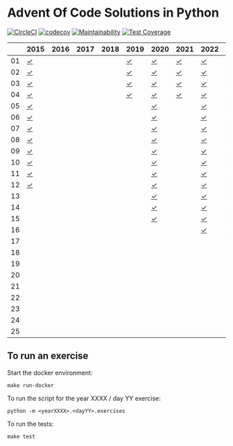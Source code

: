 
# Advent Of Code Solutions in Python #

[![CircleCI](https://circleci.com/gh/fabiogallotti/adventofcode.svg?style=shield)](https://circleci.com/gh/fabiogallotti/adventofcode)
[![codecov](https://codecov.io/gh/fabiogallotti/adventofcode/branch/master/graph/badge.svg)](https://codecov.io/gh/fabiogallotti/adventofcode)
[![Maintainability](https://api.codeclimate.com/v1/badges/5313ca61f9e8394032a6/maintainability)](https://codeclimate.com/github/fabiogallotti/adventofcode/maintainability)
[![Test Coverage](https://api.codeclimate.com/v1/badges/5313ca61f9e8394032a6/test_coverage)](https://codeclimate.com/github/fabiogallotti/adventofcode/test_coverage)

|    | 2015        | 2016        | 2017        | 2018        | 2019        | 2020        | 2021        | 2022        | 2023        | 2024        |
| -- | ----------- | ----------- | ----------- | ----------- | ----------- | ----------- | ----------- | ----------- | ----------- | ----------- |
| 01 | [✓][012015] |             |             |             | [✓][012019] | [✓][012020] | [✓][012021] | [✓][012022] | [✓][012023] | [✓][012024] |
| 02 | [✓][022015] |             |             |             | [✓][022019] | [✓][022020] | [✓][022021] | [✓][022022] | [✓][022023] | [✓][022024] |
| 03 | [✓][032015] |             |             |             | [✓][032019] | [✓][032020] | [✓][032021] | [✓][032022] | [✓][032023] | [✓][032024] |
| 04 | [✓][042015] |             |             |             | [✓][042019] | [✓][042020] | [✓][042021] | [✓][042022] | [✓][042023] | [✓][042024] |
| 05 | [✓][052015] |             |             |             |             | [✓][052020] |             | [✓][052022] | [✓][052023] | [✓][052024] |
| 06 | [✓][062015] |             |             |             |             | [✓][062020] |             | [✓][062022] | [✓][062023] | [✓][062024] |
| 07 | [✓][072015] |             |             |             |             | [✓][072020] |             | [✓][072022] | [✓][072023] |             |
| 08 | [✓][082015] |             |             |             |             | [✓][082020] |             | [✓][082022] | [✓][082023] |             |
| 09 | [✓][092015] |             |             |             |             | [✓][092020] |             | [✓][092022] | [✓][092023] |             |
| 10 | [✓][102015] |             |             |             |             | [✓][102020] |             | [✓][102022] | [✓][102023] |             |
| 11 | [✓][112015] |             |             |             |             | [✓][112020] |             | [✓][112022] | [✓][112023] |             |
| 12 | [✓][122015] |             |             |             |             | [✓][122020] |             | [✓][122022] | [✓][122023] |             |
| 13 |             |             |             |             |             | [✓][132020] |             | [✓][132022] | [✓][132023] |             |
| 14 |             |             |             |             |             | [✓][142020] |             | [✓][142022] | [✓][142023] |             |
| 15 |             |             |             |             |             | [✓][152020] |             | [✓][152022] | [✓][152023] |             |
| 16 |             |             |             |             |             |             |             | [✓][162022] | [✓][162023] |             |
| 17 |             |             |             |             |             |             |             |             |             |             |
| 18 |             |             |             |             |             |             |             |             |             |             |
| 19 |             |             |             |             |             |             |             |             |             |             |
| 20 |             |             |             |             |             |             |             |             |             |             |
| 21 |             |             |             |             |             |             |             |             |             |             |
| 22 |             |             |             |             |             |             |             |             |             |             |
| 23 |             |             |             |             |             |             |             |             |             |             |
| 24 |             |             |             |             |             |             |             |             |             |             |
| 25 |             |             |             |             |             |             |             |             |             |             |

[012015]: https://github.com/fabiogallotti/adventofcode/tree/master/src/year2015/day01
[022015]: https://github.com/fabiogallotti/adventofcode/tree/master/src/year2015/day02
[032015]: https://github.com/fabiogallotti/adventofcode/tree/master/src/year2015/day03
[042015]: https://github.com/fabiogallotti/adventofcode/tree/master/src/year2015/day04
[052015]: https://github.com/fabiogallotti/adventofcode/tree/master/src/year2015/day05
[062015]: https://github.com/fabiogallotti/adventofcode/tree/master/src/year2015/day06
[072015]: https://github.com/fabiogallotti/adventofcode/tree/master/src/year2015/day07
[082015]: https://github.com/fabiogallotti/adventofcode/tree/master/src/year2015/day08
[092015]: https://github.com/fabiogallotti/adventofcode/tree/master/src/year2015/day09
[102015]: https://github.com/fabiogallotti/adventofcode/tree/master/src/year2015/day10
[112015]: https://github.com/fabiogallotti/adventofcode/tree/master/src/year2015/day11
[122015]: https://github.com/fabiogallotti/adventofcode/tree/master/src/year2015/day12

[012019]: https://github.com/fabiogallotti/adventofcode/tree/master/src/year2019/day01
[022019]: https://github.com/fabiogallotti/adventofcode/tree/master/src/year2019/day02
[032019]: https://github.com/fabiogallotti/adventofcode/tree/master/src/year2019/day03
[042019]: https://github.com/fabiogallotti/adventofcode/tree/master/src/year2019/day04

[012020]: https://github.com/fabiogallotti/adventofcode/tree/master/src/year2020/day01
[022020]: https://github.com/fabiogallotti/adventofcode/tree/master/src/year2020/day02
[032020]: https://github.com/fabiogallotti/adventofcode/tree/master/src/year2020/day03
[042020]: https://github.com/fabiogallotti/adventofcode/tree/master/src/year2020/day04
[052020]: https://github.com/fabiogallotti/adventofcode/tree/master/src/year2020/day05
[062020]: https://github.com/fabiogallotti/adventofcode/tree/master/src/year2020/day06
[072020]: https://github.com/fabiogallotti/adventofcode/tree/master/src/year2020/day07
[082020]: https://github.com/fabiogallotti/adventofcode/tree/master/src/year2020/day08
[092020]: https://github.com/fabiogallotti/adventofcode/tree/master/src/year2020/day09
[102020]: https://github.com/fabiogallotti/adventofcode/tree/master/src/year2020/day10
[112020]: https://github.com/fabiogallotti/adventofcode/tree/master/src/year2020/day11
[122020]: https://github.com/fabiogallotti/adventofcode/tree/master/src/year2020/day12
[132020]: https://github.com/fabiogallotti/adventofcode/tree/master/src/year2020/day13
[142020]: https://github.com/fabiogallotti/adventofcode/tree/master/src/year2020/day14
[152020]: https://github.com/fabiogallotti/adventofcode/tree/master/src/year2020/day15

[012021]: https://github.com/fabiogallotti/adventofcode/tree/master/src/year2021/day01
[022021]: https://github.com/fabiogallotti/adventofcode/tree/master/src/year2021/day02
[032021]: https://github.com/fabiogallotti/adventofcode/tree/master/src/year2021/day03
[042021]: https://github.com/fabiogallotti/adventofcode/tree/master/src/year2021/day04

[012022]: https://github.com/fabiogallotti/adventofcode/tree/master/src/year2022/day01
[022022]: https://github.com/fabiogallotti/adventofcode/tree/master/src/year2022/day02
[032022]: https://github.com/fabiogallotti/adventofcode/tree/master/src/year2022/day03
[042022]: https://github.com/fabiogallotti/adventofcode/tree/master/src/year2022/day04
[052022]: https://github.com/fabiogallotti/adventofcode/tree/master/src/year2022/day05
[062022]: https://github.com/fabiogallotti/adventofcode/tree/master/src/year2022/day06
[072022]: https://github.com/fabiogallotti/adventofcode/tree/master/src/year2022/day07
[082022]: https://github.com/fabiogallotti/adventofcode/tree/master/src/year2022/day08
[092022]: https://github.com/fabiogallotti/adventofcode/tree/master/src/year2022/day09
[102022]: https://github.com/fabiogallotti/adventofcode/tree/master/src/year2022/day10
[112022]: https://github.com/fabiogallotti/adventofcode/tree/master/src/year2022/day11
[122022]: https://github.com/fabiogallotti/adventofcode/tree/master/src/year2022/day12
[132022]: https://github.com/fabiogallotti/adventofcode/tree/master/src/year2022/day13
[142022]: https://github.com/fabiogallotti/adventofcode/tree/master/src/year2022/day14
[152022]: https://github.com/fabiogallotti/adventofcode/tree/master/src/year2022/day15
[162022]: https://github.com/fabiogallotti/adventofcode/tree/master/src/year2022/day16

[012023]: https://github.com/fabiogallotti/adventofcode/tree/master/src/year2023/day01
[022023]: https://github.com/fabiogallotti/adventofcode/tree/master/src/year2023/day02
[032023]: https://github.com/fabiogallotti/adventofcode/tree/master/src/year2023/day03
[042023]: https://github.com/fabiogallotti/adventofcode/tree/master/src/year2023/day04
[052023]: https://github.com/fabiogallotti/adventofcode/tree/master/src/year2023/day05
[062023]: https://github.com/fabiogallotti/adventofcode/tree/master/src/year2023/day06
[072023]: https://github.com/fabiogallotti/adventofcode/tree/master/src/year2023/day07
[082023]: https://github.com/fabiogallotti/adventofcode/tree/master/src/year2023/day08
[092023]: https://github.com/fabiogallotti/adventofcode/tree/master/src/year2023/day09
[102023]: https://github.com/fabiogallotti/adventofcode/tree/master/src/year2023/day10
[112023]: https://github.com/fabiogallotti/adventofcode/tree/master/src/year2023/day11
[122023]: https://github.com/fabiogallotti/adventofcode/tree/master/src/year2023/day12
[132023]: https://github.com/fabiogallotti/adventofcode/tree/master/src/year2023/day13
[142023]: https://github.com/fabiogallotti/adventofcode/tree/master/src/year2023/day14
[152023]: https://github.com/fabiogallotti/adventofcode/tree/master/src/year2023/day15
[162023]: https://github.com/fabiogallotti/adventofcode/tree/master/src/year2023/day16

[012024]: https://github.com/fabiogallotti/adventofcode/tree/master/src/year2024/day01
[022024]: https://github.com/fabiogallotti/adventofcode/tree/master/src/year2024/day02
[032024]: https://github.com/fabiogallotti/adventofcode/tree/master/src/year2024/day03
[042024]: https://github.com/fabiogallotti/adventofcode/tree/master/src/year2024/day04
[052024]: https://github.com/fabiogallotti/adventofcode/tree/master/src/year2024/day05
[062024]: https://github.com/fabiogallotti/adventofcode/tree/master/src/year2024/day06

## To run an exercise ##

Start the docker environment:

`make run-docker`

To run the script for the year XXXX / day YY exercise:

`python -m <yearXXXX>.<dayYY>.exercises`

To run the tests:

`make test`
